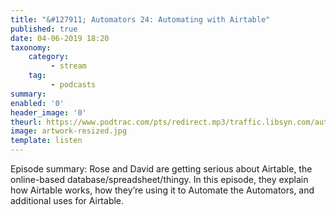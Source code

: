 ```yaml
---
title: "&#127911; Automators 24: Automating with Airtable"
published: true
date: 04-06-2019 18:20
taxonomy:
    category:
         - stream
    tag:
         - podcasts
summary:
enabled: '0'
header_image: '0'
theurl: https://www.podtrac.com/pts/redirect.mp3/traffic.libsyn.com/automatorsrelay/automators024.mp3
image: artwork-resized.jpg
template: listen
---
```

 
Episode summary: Rose and David are getting serious about Airtable, the online-based database/spreadsheet/thingy. In this episode, they explain how Airtable works, how they’re using it to Automate the Automators, and additional uses for Airtable.
